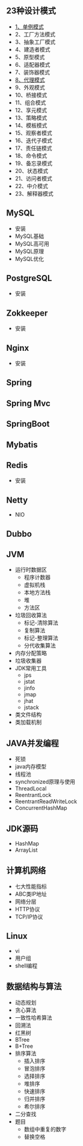 ## 23种设计模式
- [1、单例模式](23种设计模式/1、单例模式.md)
- 2、工厂方法模式
- 3、抽象工厂模式
- 4、建造者模式
- 5、原型模式
- 6、适配器模式
- 7、装饰器模式
- [8、代理模式](23种设计模式/8、代理模式.md)
- 9、外观模式
- 10、桥接模式
- 11、组合模式
- 12、享元模式
- 13、策略模式
- 14、模板模式
- 15、观察者模式
- 16、迭代子模式
- 17、责任链模式
- 18、命令模式
- 19、备忘录模式
- 20、状态模式
- 21、访问者模式
- 22、中介模式
- 23、解释器模式

## MySQL
- 安装
- MySQL基础
- MySQL高可用
- MySQL原理 
- MySQL优化 

## PostgreSQL
- 安装

## Zokkeeper
- 安装

## Nginx
- 安装

## Spring

## Spring Mvc

## SpringBoot

## Mybatis

## Redis
- 安装

## Netty
- NIO

## Dubbo

## JVM
- 运行时数据区
    + 程序计数器
    + 虚拟机栈
    + 本地方法栈
    + 堆
    + 方法区
- 垃圾回收算法
    + 标记-清除算法
    + 复制算法
    + 标记-整理算法
    + 分代收集算法
- 内存分配策略
- 垃圾收集器
- JDK常用工具
    + jps
    + jstat
    + jinfo
    + jmap
    + jhat
    + jstack 
- 类文件结构   
- 类加载机制 

## JAVA并发编程
- 死锁
- java内存模型
- 线程池
- synchronized原理与使用
- ThreadLocal
- ReentrantLock
- ReentrantReadWriteLock
- ConcurrentHashMap

## JDK源码
- HashMap
- ArrayList

## 计算机网络
- 七大性能指标
- ABC类IP地址
- 网络分层
- HTTP协议
- TCP/IP协议

## Linux
- vi
- 用户组
- shell编程

## 数据结构与算法
- 动态规划
- 贪心算法
- 一致性哈希算法
- 回溯法
- 红黑树
- BTree
- B+Tree
- 排序算法
    + 插入排序
    + 冒泡排序
    + 选择排序
    + 堆排序
    + 快速排序
    + 归并排序
    + 希尔排序
- 二分查找
- 题目
    + 数组中重复的数字
    + 替换空格
